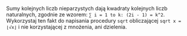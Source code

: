 Sumy kolejnych liczb nieparzystych dają kwadraty kolejnych liczb naturalnych, zgodnie ze wzorem: `∑ i = 1 to k: (2i - 1) = k^2`.  
Wykorzystaj ten fakt do napisania procedury `sqrt` obliczającej `sqrt x = ⌊√x⌋`
i nie korzystającej z mnożenia, ani dzielenia. 
